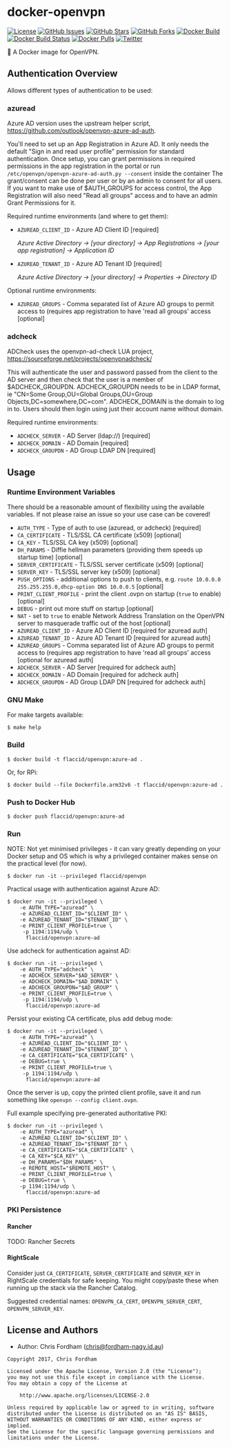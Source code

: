 # docker-openvpn

[![License][badge-license]][apache2]
[![GitHub Issues][badge-gh-issues]][gh-issues]
[![GitHub Stars][badge-gh-stars]][gh-stars]
[![GitHub Forks][badge-gh-forks]][gh-forks]
[![Docker Build][badge-docker-build]][docker-builds]
[![Docker Build Status][badge-docker-build-status]][docker-builds]
[![Docker Pulls][badge-docker-pulls]][docker-hub]
[![Twitter][badge-twitter]][tweet]

:whale: A Docker image for OpenVPN.

## Authentication Overview

Allows different types of authentication to be used:

### azuread

Azure AD version uses the upstream helper script,  https://github.com/outlook/openvpn-azure-ad-auth.

You'll need to set up an App Registration in Azure AD.  It only needs the default "Sign in and read user profile" permission for standard authentication.
Once setup, you can grant permissions in required permissions in the app registration in the portal or run `/etc/openvpn/openvpn-azure-ad-auth.py --consent` inside the container
The grant/consent can be done per user or by an admin to consent for all users.
If you want to make use of $AUTH_GROUPS for access control, the App Registration will also need "Read all groups" access and to have an admin Grant Permissions for it.

Required runtime environments (and where to get them):
- `AZUREAD_CLIENT_ID` - Azure AD Client ID [required]

  <i>Azure Active Directory -> [your directory] -> App Registrations -> [your app registration] -> Application ID</i>

- `AZUREAD_TENANT_ID` - Azure AD Tenant ID [required]

  <i>Azure Active Directory -> [your directory] -> Properties -> Directory ID</i>

Optional runtime environments:
- `AZUREAD_GROUPS` - Comma separated list of Azure AD groups to permit access to (requires app registration to have 'read all groups' access [optional]

### adcheck

ADCheck uses the openvpn-ad-check LUA project, https://sourceforge.net/projects/openvpnadcheck/

This will authenticate the user and password passed from the client to the AD server and then check that the user is a member of $ADCHECK_GROUPDN.  ADCHECK_GROUPDN
needs to be in LDAP format, ie "CN=Some Group,OU=Global Groups,OU=Group Objects,DC=somewhere,DC=com".  ADCHECK_DOMAIN is the domain to log in to.  Users should then login
using just their account name without domain.

Required runtime environments:
- `ADCHECK_SERVER` - AD Server (ldap://<server>) [required]
- `ADCHECK_DOMAIN` - AD Domain [required]
- `ADCHECK_GROUPDN` - AD Group LDAP DN [required]

## Usage

### Runtime Environment Variables

There should be a reasonable amount of flexibility using the available variables. If not please raise an issue so your use case can be covered!

- `AUTH_TYPE` - Type of auth to use (azuread, or adcheck) [required]
- `CA_CERTIFICATE` - TLS/SSL CA certificate (x509) [optional]
- `CA_KEY` - TLS/SSL CA key (x509) [optional]
- `DH_PARAMS` - Diffie hellman parameters (providing them speeds up startup time) [optional]
- `SERVER_CERTIFICATE` - TLS/SSL server certificate (x509) [optional]
- `SERVER_KEY` - TLS/SSL server key (x509) [optional]
- `PUSH_OPTIONS` - additional options to push to clients, e.g. `route 10.0.0.0 255.255.255.0,dhcp-option DNS 10.0.0.5` [optional]
- `PRINT_CLIENT_PROFILE` - print the client .ovpn on startup (`true` to enable) [optional]
- `DEBUG` - print out more stuff on startup [optional]
- `NAT` - set to `true` to enable Network Address Translation on the OpenVPN server to masquerade traffic out of the host [optional]
- `AZUREAD_CLIENT_ID` - Azure AD Client ID [required for azuread auth]
- `AZUREAD_TENANT_ID` - Azure AD Tenant ID [required for azuread auth]
- `AZUREAD_GROUPS` - Comma separated list of Azure AD groups to permit access to (requires app registration to have 'read all groups' access [optional for azuread auth]
- `ADCHECK_SERVER` - AD Server [required for adcheck auth]
- `ADCHECK_DOMAIN` - AD Domain [required for adcheck auth]
- `ADCHECK_GROUPDN` - AD Group LDAP DN [required for adcheck auth]

### GNU Make

For make targets available:

    $ make help

### Build

    $ docker build -t flaccid/openvpn:azure-ad .

Or, for RPi:

    $ docker build --file Dockerfile.arm32v6 -t flaccid/openvpn:azure-ad .

### Push to Docker Hub

    $ docker push flaccid/openvpn:azure-ad

### Run

NOTE: Not yet minimised privileges - it can vary greatly depending on your Docker setup and OS which is why a privileged container makes sense on the practical level (for now).

    $ docker run -it --privileged flaccid/openvpn

Practical usage with authentication against Azure AD:

    $ docker run -it --privileged \
        -e AUTH_TYPE="azuread" \
        -e AZUREAD_CLIENT_ID="$CLIENT_ID" \
        -e AZUREAD_TENANT_ID="$TENANT_ID" \
        -e PRINT_CLIENT_PROFILE=true \
         -p 1194:1194/udp \
          flaccid/openvpn:azure-ad

Use adcheck for authentication against AD:

    $ docker run -it --privileged \
        -e AUTH_TYPE="adcheck" \
        -e ADCHECK_SERVER="$AD_SERVER" \
        -e ADCHECK_DOMAIN="$AD_DOMAIN" \
        -e ADCHECK_GROUPDN="$AD_GROUP" \
        -e PRINT_CLIENT_PROFILE=true \
         -p 1194:1194/udp \
          flaccid/openvpn:azure-ad

Persist your existing CA certificate, plus add debug mode:

    $ docker run -it --privileged \
        -e AUTH_TYPE="azuread" \
        -e AZUREAD_CLIENT_ID="$CLIENT_ID" \
        -e AZUREAD_TENANT_ID="$TENANT_ID" \
        -e CA_CERTIFICATE="$CA_CERTIFICATE" \
        -e DEBUG=true \
        -e PRINT_CLIENT_PROFILE=true \
         -p 1194:1194/udp \
          flaccid/openvpn:azure-ad

Once the server is up, copy the printed client profile, save it and run something like `openvpn --config client.ovpn`.

Full example specifying pre-generated authoritative PKI:

    $ docker run -it --privileged \
        -e AUTH_TYPE="azuread" \
        -e AZUREAD_CLIENT_ID="$CLIENT_ID" \
        -e AZUREAD_TENANT_ID="$TENANT_ID" \
        -e CA_CERTIFICATE="$CA_CERTIFICATE" \
        -e CA_KEY="$CA_KEY" \
        -e DH_PARAMS="$DH_PARAMS" \
        -e REMOTE_HOST="$REMOTE_HOST" \
        -e PRINT_CLIENT_PROFILE=true \
        -e DEBUG=true \
        -p 1194:1194/udp \
          flaccid/openvpn:azure-ad

### PKI Persistence

#### Rancher

TODO: Rancher Secrets

#### RightScale

Consider just `CA_CERTIFICATE`, `SERVER_CERTIFICATE` and `SERVER_KEY` in RightScale credentials for safe keeping.
You might copy/paste these when running up the stack via the Rancher Catalog.

Suggested credential names: `OPENVPN_CA_CERT`, `OPENVPN_SERVER_CERT`, `OPENVPN_SERVER_KEY`.

License and Authors
-------------------
- Author: Chris Fordham (<chris@fordham-nagy.id.au>)

```text
Copyright 2017, Chris Fordham

Licensed under the Apache License, Version 2.0 (the "License");
you may not use this file except in compliance with the License.
You may obtain a copy of the License at

    http://www.apache.org/licenses/LICENSE-2.0

Unless required by applicable law or agreed to in writing, software
distributed under the License is distributed on an "AS IS" BASIS,
WITHOUT WARRANTIES OR CONDITIONS OF ANY KIND, either express or implied.
See the License for the specific language governing permissions and
limitations under the License.
```

[badge-license]: https://img.shields.io/badge/license-Apache%202-blue.svg
[badge-gh-issues]: https://img.shields.io/github/issues/flaccid/docker-openvpn.svg
[badge-gh-forks]: https://img.shields.io/github/forks/flaccid/docker-openvpn.svg
[badge-gh-stars]: https://img.shields.io/github/stars/flaccid/docker-openvpn.svg
[badge-docker-build]: https://img.shields.io/docker/automated/flaccid/openvpn.svg
[badge-docker-build-status]: https://img.shields.io/docker/build/flaccid/openvpn.svg
[badge-docker-pulls]: https://img.shields.io/docker/pulls/flaccid/openvpn.svg
[badge-twitter]: https://img.shields.io/twitter/url/https/github.com/flaccid/docker-openvpn.svg?style=social
[gh-issues]: https://github.com/flaccid/docker-openvpn/issues
[gh-stars]: https://github.com/flaccid/docker-openvpn/stargazers
[gh-forks]: https://github.com/flaccid/docker-openvpn/network
[docker-builds]: https://hub.docker.com/r/flaccid/openvpn/builds/
[docker-hub]: https://registry.hub.docker.com/u/flaccid/openvpn/
[apache2]: https://www.apache.org/licenses/LICENSE-2.0
[tweet]: https://twitter.com/intent/tweet?text=check%20out%20https://goo.gl/KS5vis&url=%5Bobject%20Object%5D
